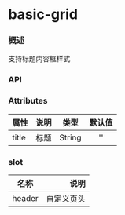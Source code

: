 # basic-grid

### 概述

支持标题内容框样式


<vuep template="#example" :options="{ theme: 'mdn-like' }"></vuep>

<script v-pre type="text/x-template" id="example">
<template>
    <div class='ex-basic-grid'>
        <basic-grid title="标题">
            <div>内容</div>
        </basic-grid>
    </div>
</template>
<script>
import utils from '@/lib/utils';
import classification from '../data/classification';
export default {
    data() {
        return {
            visible: true,
            conditionData: {},
            modelData: {}
        }
    },
    created() {},
    mounted() {

    },
    methods: {

    }
}

</script>
<style scoped>


</style>
<style>
.ex-basic-grid {
    width: 400px;
}

</style>


</script>


### API

### Attributes

| 属性        | 说明   |  类型  |  默认值 |
| --------   | -----:  | :----:  | :----:  |
| title    | 标题 |   String    |   ''    |


### slot

| 名称        | 说明   |
| --------   | -----:  |
| header    | 自定义页头 |
